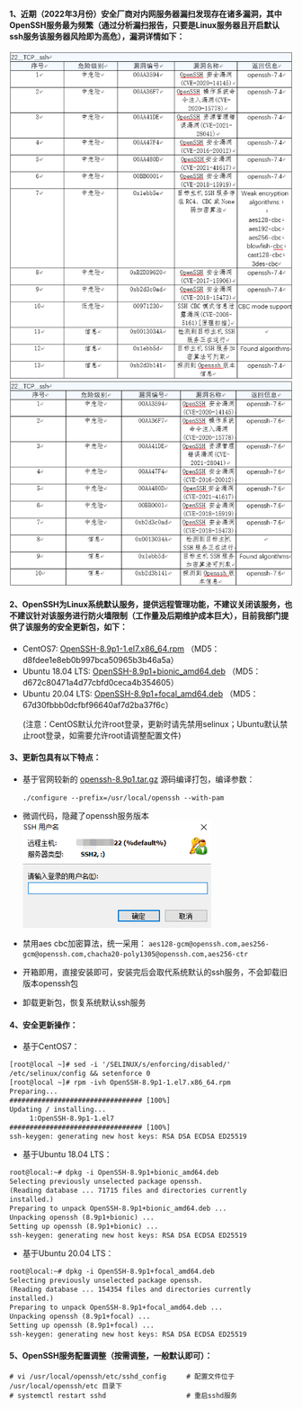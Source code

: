 

#### 1、近期（2022年3月份）安全厂商对内网服务器漏扫发现存在诸多漏洞，其中OpenSSH服务最为频繁（通过分析漏扫报告，只要是Linux服务器且开启默认ssh服务该服务器风险即为高危），漏洞详情如下：

![](/img/ssh_1.jpg) 
![](/img/ssh_2.jpg)


#### 2、OpenSSH为Linux系统默认服务，提供远程管理功能，不建议关闭该服务，也不建议针对该服务进行防火墙限制（工作量及后期维护成本巨大），目前我部门提供了该服务的安全更新包，如下：
- CentOS7: [OpenSSH-8.9p1-1.el7.x86_64.rpm](./Software/OpenSSH-8.9p1-1.el7.x86_64.rpm) （MD5：d8fdee1e8eb0b997bca50965b3b46a5a）
- Ubuntu 18.04 LTS: [OpenSSH-8.9p1+bionic_amd64.deb](./Software/OpenSSH-8.9p1+bionic_amd64.deb) （MD5：d672c80471a4d77cbfd0ceca4b354605）
- Ubuntu 20.04 LTS: [OpenSSH-8.9p1+focal_amd64.deb](./Software/OpenSSH-8.9p1+focal_amd64.deb) （MD5：67d30fbbb0dcfbf96640af7d2ba37f6c） </p>
  (注意：CentOS默认允许root登录，更新时请先禁用selinux；Ubuntu默认禁止root登录，如需要允许root请调整配置文件)


#### 3、更新包具有以下特点： 
- 基于官网较新的 [openssh-8.9p1.tar.gz](https://mirrors.aliyun.com/pub/OpenBSD/OpenSSH/portable/openssh-8.9p1.tar.gz "openssh-8.9p1.tar.gz") 源码编译打包，编译参数：</p>
  `./configure --prefix=/usr/local/openssh --with-pam`

- 微调代码，隐藏了openssh服务版本
![](./img/ssh_3.jpg)

- 禁用aes cbc加密算法，统一采用：
  `aes128-gcm@openssh.com,aes256-gcm@openssh.com,chacha20-poly1305@openssh.com,aes256-ctr`

- 开箱即用，直接安装即可，安装完后会取代系统默认的ssh服务，不会卸载旧版本openssh包
- 卸载更新包，恢复系统默认ssh服务

    
#### 4、安全更新操作：
- 基于CentOS7：
```shell
[root@local ~]# sed -i '/SELINUX/s/enforcing/disabled/' /etc/selinux/config && setenforce 0
[root@local ~]# rpm -ivh OpenSSH-8.9p1-1.el7.x86_64.rpm 
Preparing...                          ################################# [100%]
Updating / installing...
     1:OpenSSH-8.9p1-1.el7              ################################# [100%]
ssh-keygen: generating new host keys: RSA DSA ECDSA ED25519
```

- 基于Ubuntu 18.04 LTS：
```shell
root@local:~# dpkg -i OpenSSH-8.9p1+bionic_amd64.deb 
Selecting previously unselected package openssh.
(Reading database ... 71715 files and directories currently installed.)
Preparing to unpack OpenSSH-8.9p1+bionic_amd64.deb ...
Unpacking openssh (8.9p1+bionic) ...
Setting up openssh (8.9p1+bionic) ...
ssh-keygen: generating new host keys: RSA DSA ECDSA ED25519 
```

- 基于Ubuntu 20.04 LTS：
```shell
root@local:~# dpkg -i OpenSSH-8.9p1+focal_amd64.deb 
Selecting previously unselected package openssh.
(Reading database ... 154354 files and directories currently installed.)
Preparing to unpack OpenSSH-8.9p1+focal_amd64.deb ...
Unpacking openssh (8.9p1+focal) ...
Setting up openssh (8.9p1+focal) ...
ssh-keygen: generating new host keys: RSA DSA ECDSA ED25519
```


#### 5、OpenSSH服务配置调整（按需调整，一般默认即可）：
```shell
# vi /usr/local/openssh/etc/sshd_config     # 配置文件位于 /usr/local/openssh/etc 目录下
# systemctl restart sshd                    # 重启sshd服务
```


